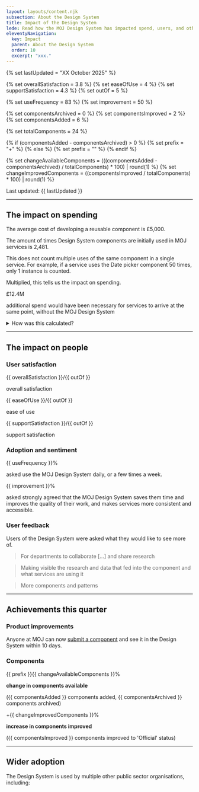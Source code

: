 ```yaml
---
layout: layouts/content.njk
subsection: About the Design System
title: Impact of the Design System
lede: Read how the MOJ Design System has impacted spend, users, and other government departments by providing reusable building blocks that solve common problems.
eleventyNavigation:
  key: Impact
  parent: About the Design System
  order: 10
  excerpt: "xxx."
---
```


<!-- Updated date -->
  {% set lastUpdated = "XX October 2025" %}

<!-- User satisfaction -->
  {% set overallSatisfaction = 3.8 %}
  {% set easeOfUse = 4 %}
  {% set supportSatisfaction = 4.3 %}
  {% set outOf = 5 %}

<!-- Adoption and sentiment -->
  {% set useFrequency = 83 %}
  {% set improvement = 50 %}

<!-- Achievements this quarter -->

  {% set componentsArchived = 0 %}
  {% set componentsImproved = 2 %}
  {% set componentsAdded = 6 %}

<!-- Total components BEFORE these changes -->
  {% set totalComponents = 24 %} 

<!-- Prefix for change in available components -->
  {% if (componentsAdded - componentsArchived) > 0 %}
  {% set prefix = "+" %}
  {% else %}
  {% set prefix = "" %}
  {% endif %}

<!-- Percentage change in available components -->
  {% set changeAvailableComponents = (((componentsAdded - componentsArchived) / totalComponents) * 100) | round(1) %}
  {% set changeImprovedComponents = ((componentsImproved / totalComponents) * 100) | round(1) %}





<p>
  Last updated: {{ lastUpdated }}
</p>

<hr style="border:none">

## The impact on spending

The average cost of developing a reusable component is £5,000.

The amount of times Design System components are initially used in MOJ services is 2,481.

This does not count multiple uses of the same component in a single service. For example, if a service uses the Date picker component 50 times, only 1 instance is counted.

<!-- £5,000 is the average cost of developing a reusable component.

2,481 is the amount of times Design System components are initially used in MOJ services. This does not count multiple uses of the same component in a single service. -->

Multiplied, this tells us the impact on spending.

<div class="govuk-grid-row govuk-body govuk-!-margin-bottom-5 govuk-!-margin-top-8">
  <div class="headline-container govuk-grid-column-two-thirds govuk-!-margin-bottom-0">
      <div class="callout-card">
        <!-- <p class="lead">
          £5,000 &times; 2,481 &equals;
        </p> -->
        <span class="big-number">
          £12.4M
        </span>
        <p class="lead">
          additional spend would have been necessary for services to arrive at the same point, without the MOJ Design System
        </p>
      </div>
    </div>
  </div>

<details class="govuk-details">
  <summary class="govuk-details__summary">
    <span class="govuk-details__summary-text">
      How was this calculated?
    </span>
  </summary>
  <div class="govuk-details__text">
    <p><strong>The average cost of developing a reusable component</strong></p>
    <p>
      £5,000 is the average cost for a team to create a component, as estimated by the <a href="https://design-system.dwp.gov.uk/">DWP Design System</a> team. This includes the necessary discovery, design, development, and QA/testing, as well as delivering the component to the required standard for use across a large organisation.
    </p>
    <p><strong>How many times components are used across MOJ services</strong></p>
    <p>
      Access to detailed data about the use of components is limited, so a sample was used to infer the likely implementation of components across all MOJ digital services.
    </p>
    <p>
      From a code search, we can understand the total amount of times a component appears in code across MOJ services​, and details of a sample of results, including whether the service is live or a prototype.
    </p>
    <p>
      This allows us to determine what percentage of the sample are live services​, and apply this percentage to the total amount of times a component appears in code​ to estimate of the total amount of times a component appears in a live service​.
    </p>
    <p>
      If a service uses a component multiple times, only the first time is counted as this is the one that would have prevented additional spend by the team.
    </p>
  </div>
</details>

<hr style="border:none">

## The impact on people

### User satisfaction

<div class="govuk-grid-row govuk-body govuk-!-margin-bottom-5">
  <div class="headline-container govuk-grid-column-one-third">
    <div class="callout-card">
      <span class="medium-number">
        {{ overallSatisfaction }}<span class="out-of">/{{ outOf }}</span>
      </span>
      <p class="govuk-!-margin-bottom-0">
        overall satisfaction
      </p>
    </div>
  </div>
  <div class="headline-container govuk-grid-column-one-third">
    <div class="callout-card">
      <span class="medium-number">
        {{ easeOfUse }}<span class="out-of">/{{ outOf }}</span>
      </span>
      <p class="govuk-!-margin-bottom-0">
        ease of use
      </p>
    </div>
  </div>
  <div class="headline-container govuk-grid-column-one-third">
    <div class="callout-card">
      <span class="medium-number">
        {{ supportSatisfaction }}<span class="out-of">/{{ outOf }}</span>
      </span>
      <p class="govuk-!-margin-bottom-0">
        support satisfaction
      </p>
    </div>
  </div>
</div>

### Adoption and sentiment

<div class="govuk-grid-row govuk-body govuk-!-margin-bottom-5">
  <div class="headline-container govuk-grid-column-one-third">
    <div class="callout-card">
      <span class="medium-number">
        {{ useFrequency }}%
      </span>
      <p class="govuk-!-margin-bottom-0">
        asked use the MOJ Design System daily, or a few times a week.
      </p>
    </div>
  </div>
  <div class="headline-container govuk-grid-column-two-thirds">
    <div class="callout-card">
      <span class="medium-number">
        {{ improvement }}%
      </span>
      <p class="govuk-!-margin-bottom-0">
        asked strongly agreed that the MOJ Design System saves them time and improves the quality of their work, and makes services more consistent and accessible.
      </p>
    </div>
  </div>
</div>

### User feedback

Users of the Design System were asked what they would like to see more of.

<blockquote>For departments to collaborate [...] and
share research</blockquote>

<blockquote>Making visible the research and data that fed into the component and
what services are using it</blockquote>

<blockquote>More components and patterns</blockquote>

<hr style="border:none">

## Achievements this quarter

<div class="govuk-grid-row govuk-body govuk-!-margin-bottom-5">
  <div class="headline-container govuk-grid-column-full">

### Product improvements

<div class="headline-container callout-card">
  <p class="lead">
    Anyone at MOJ can now <a href="/contribute/add-new-component/start">submit a component</a> and see it in the Design System within 10 days.
  </p>
</div>

### Components

<div class="govuk-grid-row govuk-body govuk-!-margin-bottom-5">
  <div class="headline-container govuk-grid-column-one-half">
    <div class="callout-card">
      <span class="medium-number">      
        {{ prefix }}{{ changeAvailableComponents }}%
      </span>
      <p>
        <strong>change in components available</strong>
      </p>
      <p class="govuk-!-margin-bottom-0">({{ componentsAdded }} components added, {{ componentsArchived }} components archived)</p>
    </div>
  </div>
  <div class="headline-container govuk-grid-column-one-half">
    <div class="callout-card">
      <span class="medium-number">
        +{{ changeImprovedComponents }}%
      </span>
      <p>
        <strong>increase in components improved</strong>
      </p>
      <p class="govuk-!-margin-bottom-0">({{ componentsImproved }} components improved to 'Official' status)</p>
    </div>
  </div>
</div>

<hr style="border:none">

## Wider adoption

The Design System is used by multiple other public sector organisations, including:

<!-- 3 line logos -->
<div class="govuk-grid-row govuk-body govuk-!-margin-top-8 three-line">
  <div class="govuk-grid-column-one-third">
    <img src="/assets/images/dept-logos/logo-desnz.svg" class="logo" alt="">
  </div>
  <div class="govuk-grid-column-one-third">
    <img src="/assets/images/dept-logos/logo-dvsa.svg" class="logo" alt="">
  </div>
  <div class="govuk-grid-column-one-third">
    <img src="/assets/images/dept-logos/logo-dwp.svg" class="logo" alt="">
  </div>
</div>
<div class="govuk-grid-row govuk-body govuk-!-margin-top-8 three-line">
  <div class="govuk-grid-column-one-third">
    <img src="/assets/images/dept-logos/logo-defra.svg" class="logo" alt="">
  </div>
  <div class="govuk-grid-column-one-third">
    <img src="/assets/images/dept-logos/logo-mhclg.svg" class="logo" alt="">
  </div>
</div>

<!-- 2 line logos -->
<div class="govuk-grid-row govuk-body govuk-!-margin-top-8 two-line">
  <div class="govuk-grid-column-one-third">
    <img src="/assets/images/dept-logos/logo-dfe.svg" class="logo" alt="">
  </div>
  <div class="govuk-grid-column-one-third">
    <img src="/assets/images/dept-logos/logo-hmcts.svg" class="logo" alt="">
  </div>
  <div class="govuk-grid-column-one-third">
    <img src="/assets/images/dept-logos/logo-ukef.svg" class="logo" alt="">
  </div>
</div>

<!-- 1 line logos -->
<div class="govuk-grid-row govuk-body govuk-!-margin-top-8 one-line">
  <div class="govuk-grid-column-one-third">
    <img src="/assets/images/dept-logos/logo-companies-house.svg" class="logo" alt="">
  </div>
</div>

<!-- ALBs -->
<div class="govuk-grid-row govuk-body govuk-!-margin-top-8 alb">
  <div class="govuk-grid-column-one-third">
    <img src="/assets/images/dept-logos/logo-hmlr.svg" class="logo" alt="">
  </div>
  <div class="govuk-grid-column-one-third">
    <img src="/assets/images/dept-logos/logo-nhs.jpg" class="logo" alt="">
  </div>
  <div class="govuk-grid-column-one-third">
    <img src="/assets/images/dept-logos/logo-uk-space-agency.svg" class="logo" alt="">
  </div>
</div>


<!-- ---

1. £5,000 is the average cost for a team to create a component, as estimated by the DWP Design System team. This includes the necessary discovery, design, development, and QA/testing, as well as delivering the component to the required standard for use across a large organisation.​

2. From a code search, we can understand the total amount of times a component appears in code across MOJ services​, and details of a sample of results, including whether the service is live or a prototype. With this information, we can then determine what percentage of the sample are live services​, and apply this percentage to the total amount of times a component appears in code​ to estimate of the total amount of times a component appears in a live service​ -->

<!-- **83%** of users asked use the MOJ Design System **daily**, or **a few times a week**

**50%** of users asked **strongly agreed** that the MOJ Design System saves them time and **improves the quality of their work**, and makes services more **consistent and accessible**. -->

<!-- Calcs -->

<!-- {% set total = 0 %}
{% for name, stats in impact %}
  {% set total = total + stats.hours_saved %}
{% endfor %}
**Total Hours Saved: {{ total | round(2) }}**

Date Picker prod usage: **{{ impact.date_picker.prod_usage }}** -->

